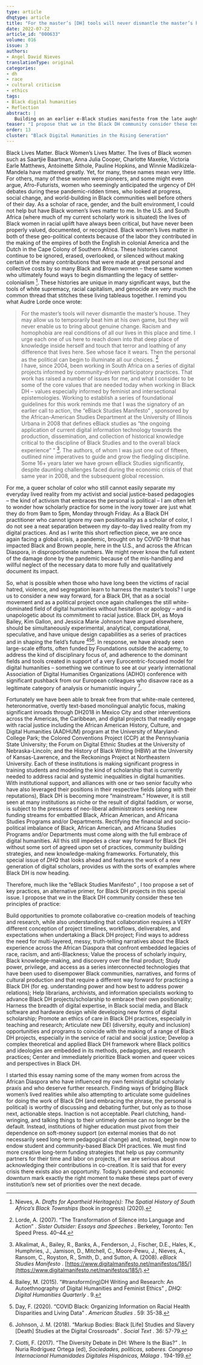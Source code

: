 ```yaml
---
type: article
dhqtype: article
title: "For the master’s [DH] tools will never dismantle the master’s house: An Alternative Primer for a Critical Black DH Praxis"
date: 2022-07-22
article_id: "000633"
volume: 016
issue: 3
authors:
- Angel David Nieves
translationType: original
categories:
- dh
- race
- cultural criticism
- ethics
tags:
- Black digital humanities
- Reflection
abstract: |
   Building on an earlier e-Black studies manifesto from the late aughts, this paper outlines a Black DH, that as a social movement and as a political project challenges without hesitation or apology a still white-dominated field of digital humanities – and is resolute concerning its commitment to racial justice. As Moya Bailey, Kim Gallon, and Jessica Marie Johnson have argued elsewhere, Black DH should be simultaneously experimental, analytical, computational, speculative, and have unique design capabilities as a series of practices and speculative exercises. This paper proposes guidelines or principles to assist this and makes clear that the process of scholarly inquiry with Black knowledge-making, and discovery takes precedent over final product. This praxis is possible if we promote collaborative co-creation models of teaching, research, and service for the humanities in an interdisciplinary framework that centers and helps prioritize Black women and queer voices and perspectives in Black DH work.
teaser: "I propose that we in the Black DH community consider these ten principles of practice."
order: 13
cluster: "Black Digital Humanities in the Rising Generation"
---
```

  
Black Lives Matter. Black Women’s Lives Matter. The lives of Black women such as Saartjie Baartman, Anna Julia Cooper, Charlotte Maxeke, Victoria Earle Matthews, Antoinette Sithole, Pauline Hopkins, and Winnie Madikizela-Mandela have mattered greatly. Yet, for many, these names mean very little. For others, many of these women were pioneers, and some might even argue, Afro-Futurists, women who seemingly anticipated the urgency of DH debates during these pandemic-ridden times, who looked at progress, social change, and world-building in Black communities well before others of their day. As a scholar of race, gender, and the built environment, I could not help but have Black women’s lives matter to me. In the U.S. and South Africa (where much of my current scholarly work is situated) the lives of Black women in racial uplift have always been critical, but have never been properly valued, documented, or recognized. Black women’s lives matter in both of these geo-political contexts because of the labor they contributed in the making of the empires of both the English in colonial America and the Dutch in the Cape Colony of Southern Africa. These histories cannot continue to be ignored, erased, overlooked, or silenced without making certain of the many contributions that were made at great personal and collective costs by so many Black and Brown women – these same women who ultimately found ways to begin dismantling the legacy of settler-colonialism [^nieves2020]. These histories are unique in many significant ways, but the tools of white supremacy, racial capitalism, and genocide are very much the common thread that stitches these living tableaus together. I remind you what Audre Lorde once wrote:
  
> For the master’s tools will never dismantle the master’s house. They may allow us to temporarily beat him at his own game, but they will never enable us to bring about genuine change. Racism and homophobia are real conditions of all our lives in this place and time. I urge each one of us here to reach down into that deep place of knowledge inside herself and touch that terror and loathing of any difference that lives here. See whose face it wears. Then the personal as the political can begin to illuminate all our choices.
  [^lorde2007]  
I have, since 2004, been working in South Africa on a series of digital projects informed by community-driven participatory practices. That work has raised a number of issues for me, and what I consider to be some of the core values that are needed today when working in Black DH – values especially informed by feminist and intersectional epistemologies. Working to establish a series of foundational guidelines for this work reminds me that I was the signatory of an earlier call to action, the  “eBlack Studies Manifesto” , sponsored by the African-American Studies Department at the University of Illinois Urbana in 2008 that defines eBlack studies as  “the ongoing application of current digital information technology towards the production, dissemination, and collection of historical knowledge critical to the discipline of Black Studies and to the overall black experience” " [^alkalimat2008]. The authors, of whom I was just one out of fifteen, outlined nine imperatives to guide and grow the fledgling discipline. Some 16+ years later we have grown eBlack Studies significantly, despite daunting challenges faced during the economic crisis of that same year in 2008, and the subsequent global recession.
  
For me, a queer scholar of color who still cannot easily separate my everyday lived reality from my activist and social justice-based pedagogies – the kind of activism that embraces the personal is political – I am often left to wonder how scholarly practice for some in the ivory tower are just what they do from 9am to 5pm, Monday through Friday. As a Black DH practitioner who cannot ignore my own positionality as a scholar of color, I do not see a neat separation between my day-to-day lived reality from my digital practices. And as I write this short reflection piece, we are once again facing a global crisis, a pandemic, brought on by COVID-19 that has impacted Black and Brown people, here in the U.S., and across the African Diaspora, in disproportionate numbers. We might never know the full extent of the damage done by the pandemic because of the mis-handling and willful neglect of the necessary data to more fully and qualitatively document its impact.
  
So, what is possible when those who have long been the victims of racial hatred, violence, and segregation learn to harness the master’s tools? I urge us to consider a new way forward, for a Black DH, that as a social movement and as a political project once again challenges the still white-dominated field of digital humanities without hesitation or apology – and is unapologetic about its commitment to racial justice. Black DH, as Moya Bailey, Kim Gallon, and Jessica Marie Johnson have argued elsewhere, should be simultaneously experimental, analytical, computational, speculative, and have unique design capabilities as a series of practices and in shaping the field’s future [^bailey2015][^day2020][^johnson2018]. In response, we have already seen large-scale efforts, often funded by Foundations outside the academy, to address the kind of disciplinary focus of, and adherence to the dominant fields and tools created in support of a very Eurocentric-focused model for digital humanities – something we continue to see at our yearly international Association of Digital Humanities Organizations (ADHO) conference with significant pushback from our European colleagues who disavow race as a legitimate category of analysis or humanistic inquiry [^ciotti2017].
  
Fortunately we have been able to break free from that white-male centered, heteronormative, overtly text-based monolingual analytic focus, making significant inroads through DH2018 in Mexico City and other interventions across the Americas, the Caribbean, and digital projects that readily engage with racial justice including the African American History, Culture, and Digital Humanities (AADHUM) program at the University of Maryland-College Park; the Colored Conventions Project (CCP) at the Pennsylvania State University; the Forum on Digital Ethnic Studies at the University of Nebraska-Lincoln; and the History of Black Writing (HBW) at the University of Kansas-Lawrence, and the Reckonings Project at Northeastern University. Each of these institutions is making significant progress in training students and modeling the kind of scholarship that is currently needed to address racial and systemic inequalities in digital humanities. With institutional support, and alliances with one or two senior faculty who have also leveraged their positions in their respective fields (along with their reputations), Black DH is becoming more “mainstream.” However, it is still seen at many institutions as niche or the result of digital faddism, or worse, is subject to the pressures of neo-liberal administrators seeking new funding streams for embattled Black, African American, and Africana Studies Programs and/or Departments. Rectifying the financial and socio-political imbalance of Black, African American, and Africana Studies Programs and/or Departments must come along with the full embrace of digital humanities. All this still impedes a clear way forward for Black DH without some sort of agreed upon set of practices, community building strategies, and new knowledge-making frameworks. Fortunately, this special issue of  _DHQ_  that looks ahead and features the work of a new generation of digital scholars, provides us with the sorts of examples where Black DH is now heading.
  
Therefore, much like the  “eBlack Studies Manifesto” , I too propose a set of key practices, an alternative primer, for Black DH projects in this special issue. I propose that we in the Black DH community consider these ten principles of practice: 
  
  Build opportunities to promote collaborative co-creation models of teaching and research, while also understanding that collaboration requires a VERY different conception of project timelines, workflows, deliverables, and expectations when undertaking a Black DH project;  Find ways to address the need for multi-layered, messy, truth-telling narratives about the Black experience across the African Diaspora that confront embedded legacies of race, racism, and anti-Blackness;  Value the process of scholarly inquiry, Black knowledge-making, and discovery over the final product;   Study power, privilege, and access as a series interconnected technologies that have been used to disempower Black communities, narratives, and forms of cultural production and that require a different way forward for practicing a Black DH (for eg. understanding power and how best to address power relations);  Help librarians, archivists, and information specialists working to advance Black DH projects/scholarship to embrace their own positionality;  Harness the breadth of digital expertise, in Black social media, and Black software and hardware design while developing new forms of digital scholarship;   Promote an ethics of care in Black DH practices, especially in teaching and research;   Articulate new DEI (diversity, equity and inclusion) opportunities and programs to coincide with the making of a range of Black DH projects, especially in the service of racial and social justice;   Develop a complex theoretical and applied Black DH framework where Black politics and ideologies are embedded in its methods, pedagogies, and research practices;  Center and immediately prioritize Black women and queer voices and perspectives in Black DH.  

  
I started this essay naming some of the many women from across the African Diaspora who have influenced my own feminist digital scholarly praxis and who deserve further research. Finding ways of bridging Black women’s lived realities while also attempting to articulate some guidelines for doing the work of Black DH (and embracing the phrase, the personal is political) is worthy of discussing and debating further, but only as to those next, actionable steps. Inaction is not acceptable. Pearl clutching, hand-wringing, and talking things to their untimely demise can no longer be the default. Instead, institutions of higher education must pivot from their dependence on soft-money support (on external monies that do not necessarily seed long-term pedagogical change) and, instead, begin now to endow student and community-based Black DH practices. We must find more creative long-term funding strategies that help us pay community partners for their time and labor on projects, if we are serious about acknowledging their contributions in co-creation. It is said that for every crisis there exists also an opportunity. Today’s pandemic and economic downturn mark exactly the right moment to make these steps part of every institution’s new set of priorities over the next decade. 
    
[^alkalimat2008]: Alkalimat, A., Bailey, R., Banks, A., Fenderson, J., Fischer, D.E., Hales, K., Humphries, J., Jamison, D., Mitchell, C., Moore-Pewu, J., Nieves, A., Ransom, C., Royston, R., Smith, D., and Sutton, A. (2008).  _eBlack Studies Manifesto_ . [https://www.digitalmanifesto.net/manifestos/185/](https://www.digitalmanifesto.net/manifestos/185/).   
[^bailey2015]:  Bailey, M. (2015).  “#transform(ing)DH Writing and Research: An Autoethnography of Digital Humanities and Feminist Ethics” ,  _DHQ: Digital Humanities Quarterly_ . 9.  
[^ciotti2017]: Ciotti, F. (2017).  “The Diversity Debate in DH: Where Is the Bias?” . In Nuria Rodríguez Ortega (ed),  _Sociedades, políticas, saberes. Congreso Internacional Humanidades Digitales Hispánicas, Málaga_ . 194-199.   
[^day2020]: Day, F. (2020).  “COVID Black: Organizing Information on Racial Health Disparities and Living Data” .  _American Studies_ . 59: 35-38.   
[^johnson2018]: Johnson, J. M. (2018).  “Markup Bodies: Black [Life] Studies and Slavery [Death] Studies at the Digital Crossroads” .  _Social Text_ . 36: 57-79.   
[^lorde2007]: Lorde, A. (2007).  “The Transformation of Silence into Language and Action” .  _Sister Outsider: Essays and Speeches_ . Berkeley, Toronto: Ten Speed Press. 40–44.  
[^lorde2015]: Lorde, A. (2015).  “The Master's Tools Will Never Dismantle the Master's House” . In Cherrie Moraga and Gloria Anzaldua (Eds.),  _This Bridge Called My Back_ . Albany, New York: State University of New York Press. 94–97.  
[^nieves2020]: Nieves, A.  _Drafts for Apartheid Heritage(s): The Spatial History of South Africa’s Black Townships_  (book in progress) (2020).  